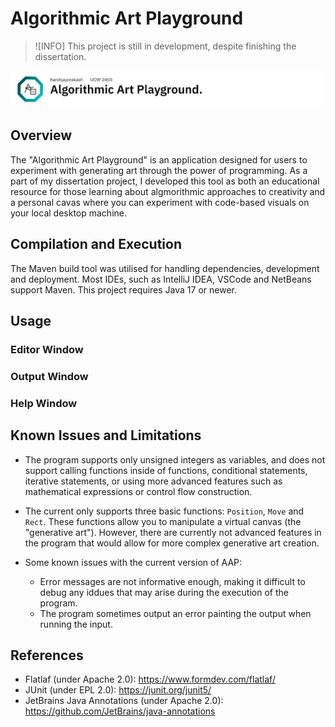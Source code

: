 # Algorithmic Art Playground

> ![INFO]
> This project is still in development, despite finishing the dissertation.

![Banner (Decorative)](./doc/banner.png)

## Overview

The "Algorithmic Art Playground" is an application designed for users to experiment with
generating art through the power of programming. As a part of my dissertation project, I
developed this tool as both an educational resource for those learning about algmorithmic
approaches to creativity and a personal cavas where you can experiment with code-based
visuals on your local desktop machine.

## Compilation and Execution

The Maven build tool was utilised for handling dependencies, development and deployment.
Most IDEs, such as IntelliJ IDEA, VSCode and NetBeans support Maven. This project requires
Java 17 or newer.

## Usage

### Editor Window

### Output Window

### Help Window

## Known Issues and Limitations

* The program supports only unsigned integers as variables, and does not support calling
functions inside of functions, conditional statements, iterative statements, or using more
advanced features such as mathematical expressions or control flow construction.
* The current only supports three basic functions: `Position`, `Move` and `Rect`. These
functions allow you to manipulate a virtual canvas (the "generative art"). However, there
are currently not advanced features in the program that would allow for more complex
generative art creation.
* Some known issues with the current version of AAP:

  * Error messages are not informative enough, making it difficult to debug any iddues
  that may arise during the execution of the program.
  * The program sometimes output an error painting the output when running the input.

## References

* Flatlaf (under Apache 2.0): <https://www.formdev.com/flatlaf/>
* JUnit (under EPL 2.0): <https://junit.org/junit5/>
* JetBrains Java Annotations (under Apache 2.0): <https://github.com/JetBrains/java-annotations>
